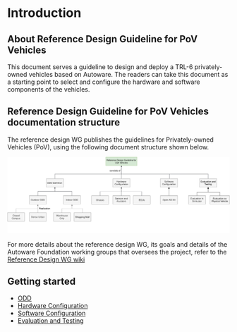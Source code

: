 # Introduction

## About Reference Design Guideline for PoV Vehicles

This document serves a guideline to design and deploy a TRL-6 privately-owned vehicles based on Autoware. The readers can take this document as a starting point to select and configure the hardware and software components of the vehicles.

## Reference Design Guideline for PoV Vehicles documentation structure

The reference design WG publishes the guidelines for Privately-owned Vehicles (PoV), using the following document structure shown below.

![Reference Design Guideline Structure](assets/images/Structure_of_PoV_ReferenceDesign.svg)

For more details about the reference design WG, its goals and details of the Autoware Foundation working groups that oversees the project, refer to the [Reference Design WG wiki](https://github.com/autowarefoundation/RefDesignWG/wiki/)

## Getting started

- [ODD](./odd-definition/index.md)
- [Hardware Configuration](./hardware-configuration/index.md)
- [Software Configuration](./software-configuration/index.md)
- [Evaluation and Testing](./evaluation-and-testing/index.md)
